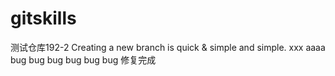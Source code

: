 # gitskills
测试仓库192-2
Creating a new branch is quick & simple  and simple.
xxx aaaa bug bug bug bug bug bug
修复完成
